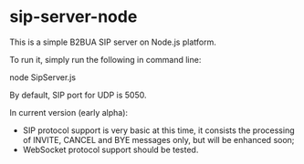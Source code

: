 sip-server-node
===============

This is a simple B2BUA SIP server on Node.js platform. 

To run it, simply run the following in command line:

node SipServer.js

By default, SIP port for UDP is 5050.

In current version (early alpha):

- SIP protocol support is very basic at this time, it consists the processing of INVITE, CANCEL and BYE messages only, but will be enhanced soon;
- WebSocket protocol support should be tested.
